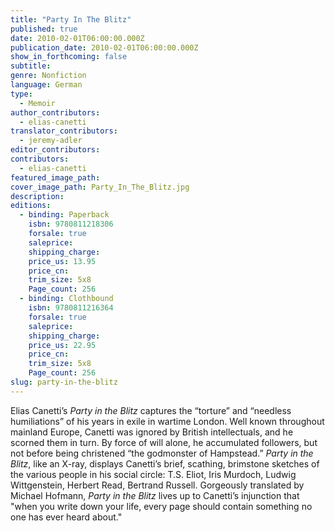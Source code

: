 ```yaml
---
title: "Party In The Blitz"
published: true
date: 2010-02-01T06:00:00.000Z
publication_date: 2010-02-01T06:00:00.000Z
show_in_forthcoming: false
subtitle:
genre: Nonfiction
language: German
type:
  - Memoir
author_contributors:
  - elias-canetti
translator_contributors:
  - jeremy-adler
editor_contributors:
contributors:
  - elias-canetti
featured_image_path:
cover_image_path: Party_In_The_Blitz.jpg
description:
editions:
  - binding: Paperback
    isbn: 9780811218306
    forsale: true
    saleprice:
    shipping_charge:
    price_us: 13.95
    price_cn:
    trim_size: 5x8
    Page_count: 256
  - binding: Clothbound
    isbn: 9780811216364
    forsale: true
    saleprice:
    shipping_charge:
    price_us: 22.95
    price_cn:
    trim_size: 5x8
    Page_count: 256
slug: party-in-the-blitz
---
```


Elias Canetti’s _Party in the Blitz_ captures the “torture” and “needless humiliations” of his years in exile in wartime London. Well known throughout mainland Europe, Canetti was ignored by British intellectuals, and he scorned them in turn. By force of will alone, he accumulated followers, but not before being christened “the godmonster of Hampstead.” _Party in the Blitz_, like an X-ray, displays Canetti’s brief, scathing, brimstone sketches of the various people in his social circle: T.S. Eliot, Iris Murdoch, Ludwig Wittgenstein, Herbert Read, Bertrand Russell. Gorgeously translated by Michael Hofmann, _Party in the Blitz_ lives up to Canetti’s injunction that "when you write down your life, every page should contain something no one has ever heard about."

